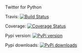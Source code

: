 Twitter for Python

Travis: [![Build Status](https://travis-ci.org/ervitis/twipy.svg?branch=testing)](https://travis-ci.org/ervitis/twipy)

Coverage: [![Coverage Status](https://coveralls.io/repos/ervitis/twipy/badge.png)](https://coveralls.io/r/ervitis/twipy)

Pypi version: [![PyPi version](https://pypip.in/v/twipy/badge.png)](https://crate.io/packages/twipy/)

Pypi downloads: [![PyPi downloads](https://pypip.in/d/twipy/badge.png)](https://crate.io/packages/twipy/)
